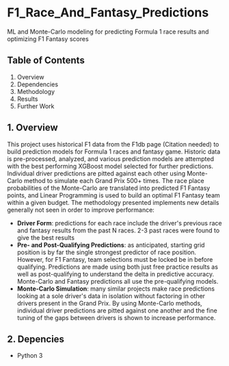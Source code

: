 # F1_Race_And_Fantasy_Predictions
ML and Monte-Carlo modeling for predicting Formula 1 race results and optimizing F1 Fantasy scores

## Table of Contents
1. Overview
2. Dependencies
3. Methodology
4. Results
5. Further Work

## 1. Overview
This project uses historical F1 data from the F1db page (Citation needed) to build prediction models for Formula 1 races and fantasy game. Historic data is pre-processed, analyzed, and various prediction models are attempted with the best performing XGBoost model selected for further predictions. Individual driver predictions are pitted against each other using Monte-Carlo method to simulate each Grand Prix 500+ times. The race place probabilities of the Monte-Carlo are translated into predicted F1 Fantasy points, and Linear Programming is used to build an optimal F1 Fantasy team within a given budget.
The methodology presented implements new details generally not seen in order to improve performance:
* **Driver Form**: predictions for each race include the driver's previous race and fantasy results from the past N races. 2-3 past races were found to give the best results
* **Pre- and Post-Qualifying Predictions**: as anticipated, starting grid position is by far the single strongest predictor of race position. However, for F1 Fantasy, team selections must be locked be in before qualifying. Predictions are made using both just free practice results as well as post-qualifying to understand the delta in predictive accuracy. Monte-Carlo and Fantasy predictions all use the pre-qualifying models.
* **Monte-Carlo Simulation**: many similar projects make race predictions looking at a sole driver's data in isolation without factoring in other drivers present in the Grand Prix. By using Monte-Carlo methods, individual driver predictions are pitted against one another and the fine tuning of the gaps between drivers is shown to increase performance.

## 2. Depencies
* Python 3

